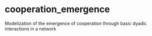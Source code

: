 # cooperation_emergence
Modelization of the emergence of cooperation through basic dyadic interactions in a network
